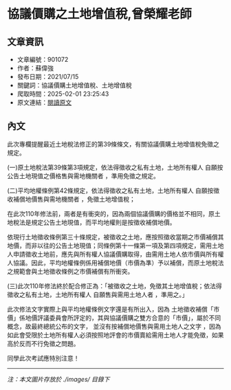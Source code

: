 # 協議價購之土地增值稅,曾榮耀老師

## 文章資訊
- 文章編號：901072
- 作者：蘇偉強
- 發布日期：2021/07/15
- 關鍵詞：協議價購土地增值稅、土地增值稅
- 爬取時間：2025-02-01 23:25:43
- 原文連結：[閱讀原文](https://real-estate.get.com.tw/Columns/detail.aspx?no=901072)

## 內文


此次專欄提醒最近土地稅法修正的第39條條文，有關協議價購土地增值稅免徵之規定。


(一)原土地稅法第39條第3項規定，依法得徵收之私有土地，土地所有權人
自願按公告土地現值之價格售與需地機關者
，準用免徵之規定。


(二)平均地權條例第42條規定，依法得徵收之私有土地，土地所有權人
自願按徵收補償地價售與需地機關者
，免徵土地增值稅；


在此次110年修法前，兩者是有衝突的，因為兩個協議價購的價格並不相同，原土地稅法是規定公告土地現值，而平均地權則是按徵收補償地價。


依現行土地徵收條例第三十條規定，被徵收之土地，應按照徵收當期之市價補償其地價，而非以往的公告土地現值；同條例第十一條第一項及第四項規定，需用土地人申請徵收土地前，應先與所有權人協議價購取得，由需用土地人依市價與所有權人協議。因此，平均地權條例係用補償地價（市價為準）予以補償，而原土地稅法之規範會與土地徵收條例之市價補償有所衝突。


(三)此次110年修法終於配合修正為：「被徵收之土地，免徵其土地增值稅；依法得徵收之私有土地，土地所有權人
自願售與需用土地人者
，準用之。」


此次修法文字實際上與平均地權條例文字還是有所出入，因為
土地徵收補償「市價」係地價評議委員會所評定的，其與協議價購之雙方合意的「市價」，屬於不同概念，故最終總統公布的文字，
並沒有按補償地價售與需用土地人之文字
，因為如此會受限於土地所有權人必須按照地評會的市價賣給需用土地人才能免徵，如果高於反而不行免徵之問題。


同學此次考試應特別注意！

---
*注：本文圖片存放於 ./images/ 目錄下*
